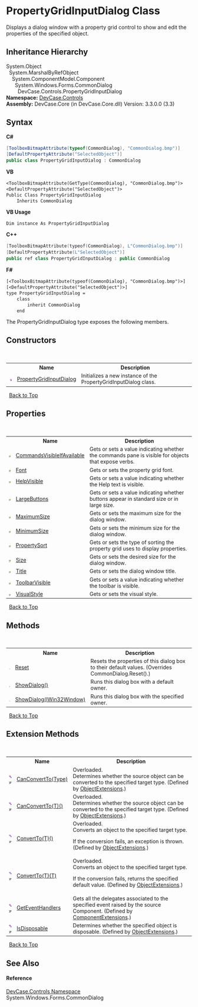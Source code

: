 # PropertyGridInputDialog Class
 

Displays a dialog window with a property grid control to show and edit the properties of the specified object.


## Inheritance Hierarchy
System.Object<br />&nbsp;&nbsp;System.MarshalByRefObject<br />&nbsp;&nbsp;&nbsp;&nbsp;System.ComponentModel.Component<br />&nbsp;&nbsp;&nbsp;&nbsp;&nbsp;&nbsp;System.Windows.Forms.CommonDialog<br />&nbsp;&nbsp;&nbsp;&nbsp;&nbsp;&nbsp;&nbsp;&nbsp;DevCase.Controls.PropertyGridInputDialog<br />
**Namespace:**&nbsp;<a href="N_DevCase_Controls">DevCase.Controls</a><br />**Assembly:**&nbsp;DevCase.Core (in DevCase.Core.dll) Version: 3.3.0.0 (3.3)

## Syntax

**C#**<br />
``` C#
[ToolboxBitmapAttribute(typeof(CommonDialog), "CommonDialog.bmp")]
[DefaultPropertyAttribute("SelectedObject")]
public class PropertyGridInputDialog : CommonDialog
```

**VB**<br />
``` VB
<ToolboxBitmapAttribute(GetType(CommonDialog), "CommonDialog.bmp")>
<DefaultPropertyAttribute("SelectedObject")>
Public Class PropertyGridInputDialog
	Inherits CommonDialog
```

**VB Usage**<br />
``` VB Usage
Dim instance As PropertyGridInputDialog
```

**C++**<br />
``` C++
[ToolboxBitmapAttribute(typeof(CommonDialog), L"CommonDialog.bmp")]
[DefaultPropertyAttribute(L"SelectedObject")]
public ref class PropertyGridInputDialog : public CommonDialog
```

**F#**<br />
``` F#
[<ToolboxBitmapAttribute(typeof(CommonDialog), "CommonDialog.bmp")>]
[<DefaultPropertyAttribute("SelectedObject")>]
type PropertyGridInputDialog =  
    class
        inherit CommonDialog
    end
```

The PropertyGridInputDialog type exposes the following members.


## Constructors
&nbsp;<table><tr><th></th><th>Name</th><th>Description</th></tr><tr><td>![Public method](media/pubmethod.gif "Public method")</td><td><a href="M_DevCase_Controls_PropertyGridInputDialog__ctor">PropertyGridInputDialog</a></td><td>
Initializes a new instance of the PropertyGridInputDialog class.</td></tr></table>&nbsp;
<a href="#propertygridinputdialog-class">Back to Top</a>

## Properties
&nbsp;<table><tr><th></th><th>Name</th><th>Description</th></tr><tr><td>![Public property](media/pubproperty.gif "Public property")</td><td><a href="P_DevCase_Controls_PropertyGridInputDialog_CommandsVisibleIfAvailable">CommandsVisibleIfAvailable</a></td><td>
Gets or sets a value indicating whether the commands pane is visible for objects that expose verbs.</td></tr><tr><td>![Public property](media/pubproperty.gif "Public property")</td><td><a href="P_DevCase_Controls_PropertyGridInputDialog_Font">Font</a></td><td>
Gets or sets the property grid font.</td></tr><tr><td>![Public property](media/pubproperty.gif "Public property")</td><td><a href="P_DevCase_Controls_PropertyGridInputDialog_HelpVisible">HelpVisible</a></td><td>
Gets or sets a value indicating whether the Help text is visible.</td></tr><tr><td>![Public property](media/pubproperty.gif "Public property")</td><td><a href="P_DevCase_Controls_PropertyGridInputDialog_LargeButtons">LargeButtons</a></td><td>
Gets or sets a value indicating whether buttons appear in standard size or in large size.</td></tr><tr><td>![Public property](media/pubproperty.gif "Public property")</td><td><a href="P_DevCase_Controls_PropertyGridInputDialog_MaximumSize">MaximumSize</a></td><td>
Gets or sets the maximum size for the dialog window.</td></tr><tr><td>![Public property](media/pubproperty.gif "Public property")</td><td><a href="P_DevCase_Controls_PropertyGridInputDialog_MinimumSize">MinimumSize</a></td><td>
Gets or sets the minimum size for the dialog window.</td></tr><tr><td>![Public property](media/pubproperty.gif "Public property")</td><td><a href="P_DevCase_Controls_PropertyGridInputDialog_PropertySort">PropertySort</a></td><td>
Gets or sets the type of sorting the property grid uses to display properties.</td></tr><tr><td>![Public property](media/pubproperty.gif "Public property")</td><td><a href="P_DevCase_Controls_PropertyGridInputDialog_Size">Size</a></td><td>
Gets or sets the desired size for the dialog window.</td></tr><tr><td>![Public property](media/pubproperty.gif "Public property")</td><td><a href="P_DevCase_Controls_PropertyGridInputDialog_Title">Title</a></td><td>
Gets or sets the dialog window title.</td></tr><tr><td>![Public property](media/pubproperty.gif "Public property")</td><td><a href="P_DevCase_Controls_PropertyGridInputDialog_ToolbarVisible">ToolbarVisible</a></td><td>
Gets or sets a value indicating whether the toolbar is visible.</td></tr><tr><td>![Public property](media/pubproperty.gif "Public property")</td><td><a href="P_DevCase_Controls_PropertyGridInputDialog_VisualStyle">VisualStyle</a></td><td>
Gets or sets the visual style.</td></tr></table>&nbsp;
<a href="#propertygridinputdialog-class">Back to Top</a>

## Methods
&nbsp;<table><tr><th></th><th>Name</th><th>Description</th></tr><tr><td>![Public method](media/pubmethod.gif "Public method")</td><td><a href="M_DevCase_Controls_PropertyGridInputDialog_Reset">Reset</a></td><td>
Resets the properties of this dialog box to their default values.
 (Overrides CommonDialog.Reset().)</td></tr><tr><td>![Public method](media/pubmethod.gif "Public method")</td><td><a href="M_DevCase_Controls_PropertyGridInputDialog_ShowDialog">ShowDialog()</a></td><td>
Runs this dialog box with a default owner.</td></tr><tr><td>![Public method](media/pubmethod.gif "Public method")</td><td><a href="M_DevCase_Controls_PropertyGridInputDialog_ShowDialog_1">ShowDialog(IWin32Window)</a></td><td>
Runs this dialog box with the specified owner.</td></tr></table>&nbsp;
<a href="#propertygridinputdialog-class">Back to Top</a>

## Extension Methods
&nbsp;<table><tr><th></th><th>Name</th><th>Description</th></tr><tr><td>![Public Extension Method](media/pubextension.gif "Public Extension Method")![Code example](media/CodeExample.png "Code example")</td><td><a href="M_DevCase_Core_Extensions_Object_ObjectExtensions_CanConvertTo">CanConvertTo(Type)</a></td><td>Overloaded.  
Determines whether the source object can be converted to the specified target type.
 (Defined by <a href="T_DevCase_Core_Extensions_Object_ObjectExtensions">ObjectExtensions</a>.)</td></tr><tr><td>![Public Extension Method](media/pubextension.gif "Public Extension Method")![Code example](media/CodeExample.png "Code example")</td><td><a href="M_DevCase_Core_Extensions_Object_ObjectExtensions_CanConvertTo__1">CanConvertTo(T)()</a></td><td>Overloaded.  
Determines whether the source object can be converted to the specified target type.
 (Defined by <a href="T_DevCase_Core_Extensions_Object_ObjectExtensions">ObjectExtensions</a>.)</td></tr><tr><td>![Public Extension Method](media/pubextension.gif "Public Extension Method")![Code example](media/CodeExample.png "Code example")</td><td><a href="M_DevCase_Core_Extensions_Object_ObjectExtensions_ConvertTo__1">ConvertTo(T)()</a></td><td>Overloaded.  
Converts an object to the specified target type. 

 If the conversion fails, an exception is thrown.
 (Defined by <a href="T_DevCase_Core_Extensions_Object_ObjectExtensions">ObjectExtensions</a>.)</td></tr><tr><td>![Public Extension Method](media/pubextension.gif "Public Extension Method")![Code example](media/CodeExample.png "Code example")</td><td><a href="M_DevCase_Core_Extensions_Object_ObjectExtensions_ConvertTo__1_1">ConvertTo(T)(T)</a></td><td>Overloaded.  
Converts an object to the specified target type. 

 If the conversion fails, returns the specified default value.
 (Defined by <a href="T_DevCase_Core_Extensions_Object_ObjectExtensions">ObjectExtensions</a>.)</td></tr><tr><td>![Public Extension Method](media/pubextension.gif "Public Extension Method")![Code example](media/CodeExample.png "Code example")</td><td><a href="M_DevCase_Core_Extensions_Component_ComponentExtensions_GetEventHandlers">GetEventHandlers</a></td><td>
Gets all the delegates associated to the specified event raised by the source Component.
 (Defined by <a href="T_DevCase_Core_Extensions_Component_ComponentExtensions">ComponentExtensions</a>.)</td></tr><tr><td>![Public Extension Method](media/pubextension.gif "Public Extension Method")![Code example](media/CodeExample.png "Code example")</td><td><a href="M_DevCase_Core_Extensions_Object_ObjectExtensions_IsDisposable">IsDisposable</a></td><td>
Determines whether the specified object is disposable.
 (Defined by <a href="T_DevCase_Core_Extensions_Object_ObjectExtensions">ObjectExtensions</a>.)</td></tr></table>&nbsp;
<a href="#propertygridinputdialog-class">Back to Top</a>

## See Also


#### Reference
<a href="N_DevCase_Controls">DevCase.Controls Namespace</a><br />System.Windows.Forms.CommonDialog<br />
